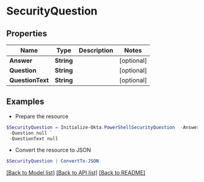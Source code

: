 # SecurityQuestion
## Properties

Name | Type | Description | Notes
------------ | ------------- | ------------- | -------------
**Answer** | **String** |  | [optional] 
**Question** | **String** |  | [optional] 
**QuestionText** | **String** |  | [optional] 

## Examples

- Prepare the resource
```powershell
$SecurityQuestion = Initialize-Okta.PowerShellSecurityQuestion  -Answer null `
 -Question null `
 -QuestionText null
```

- Convert the resource to JSON
```powershell
$SecurityQuestion | ConvertTo-JSON
```

[[Back to Model list]](../README.md#documentation-for-models) [[Back to API list]](../README.md#documentation-for-api-endpoints) [[Back to README]](../README.md)

